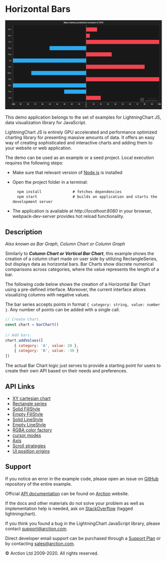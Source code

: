 # Horizontal Bars

![Horizontal Bars](horizontalBars.png)

This demo application belongs to the set of examples for LightningChart JS, data visualization library for JavaScript.

LightningChart JS is entirely GPU accelerated and performance optimized charting library for presenting massive amounts of data. It offers an easy way of creating sophisticated and interactive charts and adding them to your website or web application.

The demo can be used as an example or a seed project. Local execution requires the following steps:

- Make sure that relevant version of [Node.js](https://nodejs.org/en/download/) is installed
- Open the project folder in a terminal:

        npm install              # fetches dependencies
        npm start                # builds an application and starts the development server

- The application is available at *http://localhost:8080* in your browser, webpack-dev-server provides hot reload functionality.


## Description

*Also known as Bar Graph, Column Chart or Column Graph*

Similarly to ***Column Chart or Vertical Bar Chart***, this example shows the creation of a column chart made on user side by utilizing RectangleSeries, but displays data as horizontal bars. Bar Charts show discrete numerical comparisons across categories, where the value represents the length of a bar.

The following code below shows the creation of a Horizontal Bar Chart using a pre-defined interface. Moreover, the current interface allows visualizing columns with negative values.

The bar series accepts points in format `{ category: string, value: number }`. Any number of points can be added with a single call.

```javascript
// Create Chart.
const chart = barChart()

// Add bars.
chart.addValues([
    { category: 'A', value: 20 },
    { category: 'B', value: -30 }
])
```

The actual Bar Chart logic just serves to provide a starting point for users to create their own API based on their needs and preferences.


## API Links

* [XY cartesian chart]
* [Rectangle series]
* [Solid FillStyle]
* [Empty FillStyle]
* [Solid LineStyle]
* [Empty LineStyle]
* [RGBA color factory]
* [cursor modes]
* [Axis]
* [Scroll strategies]
* [UI position origins]


## Support

If you notice an error in the example code, please open an issue on [GitHub][0] repository of the entire example.

Official [API documentation][1] can be found on [Arction][2] website.

If the docs and other materials do not solve your problem as well as implementation help is needed, ask on [StackOverflow][3] (tagged lightningchart).

If you think you found a bug in the LightningChart JavaScript library, please contact support@arction.com.

Direct developer email support can be purchased through a [Support Plan][4] or by contacting sales@arction.com.

[0]: https://github.com/Arction/
[1]: https://www.arction.com/lightningchart-js-api-documentation/
[2]: https://www.arction.com
[3]: https://stackoverflow.com/questions/tagged/lightningchart
[4]: https://www.arction.com/support-services/

© Arction Ltd 2009-2020. All rights reserved.


[XY cartesian chart]: https://www.arction.com/lightningchart-js-api-documentation/v2.2.0/classes/chartxy.html
[Rectangle series]: https://www.arction.com/lightningchart-js-api-documentation/v2.2.0/classes/rectangleseries.html
[Solid FillStyle]: https://www.arction.com/lightningchart-js-api-documentation/v2.2.0/classes/solidfill.html
[Empty FillStyle]: https://www.arction.com/lightningchart-js-api-documentation/v2.2.0/globals.html#emptyfill
[Solid LineStyle]: https://www.arction.com/lightningchart-js-api-documentation/v2.2.0/classes/solidline.html
[Empty LineStyle]: https://www.arction.com/lightningchart-js-api-documentation/v2.2.0/globals.html#emptyline
[RGBA color factory]: https://www.arction.com/lightningchart-js-api-documentation/v2.2.0/globals.html#colorrgba
[cursor modes]: https://www.arction.com/lightningchart-js-api-documentation/v2.2.0/enums/autocursormodes.html
[Axis]: https://www.arction.com/lightningchart-js-api-documentation/v2.2.0/classes/axis.html
[Scroll strategies]: https://www.arction.com/lightningchart-js-api-documentation/v2.2.0/globals.html#axisscrollstrategies
[UI position origins]: https://www.arction.com/lightningchart-js-api-documentation/v2.2.0/globals.html#uiorigins


